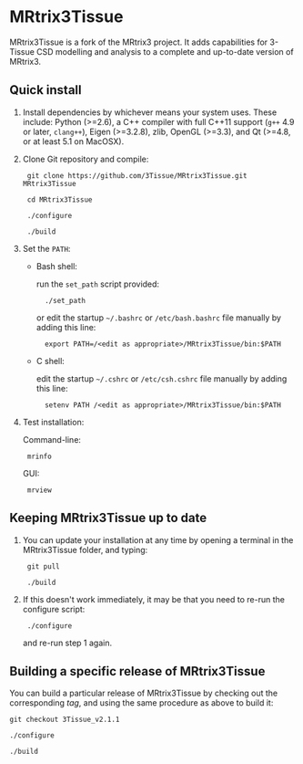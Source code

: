 # MRtrix3Tissue

MRtrix3Tissue is a fork of the MRtrix3 project. It adds capabilities for 3-Tissue CSD modelling and analysis to a complete and up-to-date version of MRtrix3.

## Quick install

1. Install dependencies by whichever means your system uses. 
   These include: Python (>=2.6), a C++ compiler with full C++11 support (`g++` 4.9 or later, `clang++`), 
   Eigen (>=3.2.8), zlib, OpenGL (>=3.3), and Qt (>=4.8, or at least 5.1 on MacOSX).

2. Clone Git repository and compile:

        git clone https://github.com/3Tissue/MRtrix3Tissue.git MRtrix3Tissue

        cd MRtrix3Tissue

        ./configure

        ./build

3. Set the `PATH`:

    * Bash shell:

      run the `set_path` script provided:

            ./set_path

      or edit the startup `~/.bashrc` or `/etc/bash.bashrc` file manually by adding this line:

            export PATH=/<edit as appropriate>/MRtrix3Tissue/bin:$PATH

    * C shell:

      edit the startup `~/.cshrc` or `/etc/csh.cshrc` file manually by adding this line:

            setenv PATH /<edit as appropriate>/MRtrix3Tissue/bin:$PATH

4. Test installation:

    Command-line:

        mrinfo

    GUI:

        mrview

## Keeping MRtrix3Tissue up to date

1. You can update your installation at any time by opening a terminal in the MRtrix3Tissue folder, and typing:

        git pull

        ./build

2. If this doesn't work immediately, it may be that you need to re-run the configure script:

        ./configure

    and re-run step 1 again.

## Building a specific release of MRtrix3Tissue

You can build a particular release of MRtrix3Tissue by checking out the corresponding _tag_, and using the same procedure as above to build it:

    git checkout 3Tissue_v2.1.1

    ./configure

    ./build
